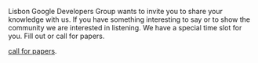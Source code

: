 Lisbon Google Developers Group wants to invite you to share your knowledge with us. If you have something interesting to say or to show the community we are interested in listening. We have a special time slot for you.
Fill out or call for papers.

[call for papers](https://goo.gl/forms/1KQa9KKJne76zy3m1).
